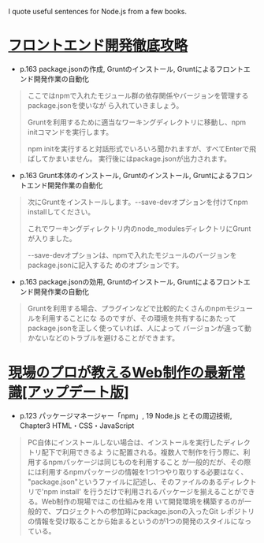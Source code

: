 I quote useful sentences for Node.js from a few books.

# [フロントエンド開発徹底攻略](https://www.amazon.co.jp/dp/4774166146)
- p.163 package.jsonの作成, Gruntのインストール, Gruntによるフロントエンド開発作業の自動化
> ここではnpmで入れたモジュール群の依存関係やバージョンを管理するpackage.jsonを使いなが
> ら入れていきましょう。
>
> Gruntを利用するために適当なワーキングディレクトリに移動し、npm initコマンドを実行します。
>
> npm initを実行すると対話形式でいろいろ聞かれますが、すべてEnterで飛ばしてかまいません。
> 実行後にはpackage.jsonが出力されます。

- p.163 Grunt本体のインストール, Gruntのインストール, Gruntによるフロントエンド開発作業の自動化
> 次にGruntをインストールします。--save-devオプションを付けてnpm installしてください。
>
> これでワーキングディレクトリ内のnode_modulesディレクトリにGruntが入りました。
>
> --save-devオプションは、npmで入れたモジュールのバージョンをpackage.jsonに記入するた
> めのオプションです。

- p.163 package.jsonの効用, Gruntのインストール, Gruntによるフロントエンド開発作業の自動化
> Gruntを利用する場合、プラグインなどで比較的たくさんのnpmモジュールを利用することにな
> るのですが、その環境を共有するにあたってpackage.jsonを正しく使っていれば、人によって
> バージョンが違って動かないなどのトラブルを避けることができます。

# [現場のプロが教えるWeb制作の最新常識\[アップデート版\]](https://www.amazon.co.jp/Web-ebook/dp/B01G6L9EWG/)
- p.123 パッケージマネージャー「npm」, 19 Node.js とその周辺技術, Chapter3 HTML・CSS・JavaScript
> PC自体にインストールしない場合は、インストールを実行したディレクトリ配下で利用できるよ
> うに配置される。複数人で制作を行う際に、利用するnpmパッケージは同じものを利用すること
> が一般的だが、その際には利用するnpmパッケージの情報を1つ1つやり取りする必要はなく、
> "package.json"というファイルに記述し、そのファイルのあるディレクトリで'npm install'
> を行うだけで利用されるパッケージを揃えることができる。Web制作の現場ではこの仕組みを用
> いて開発環境を構築するのが一般的で、プロジェクトへの参加時にpackage.jsonの入ったGit
> レポジトリの情報を受け取ることから始まるというのが1つの開発のスタイルになっている。
